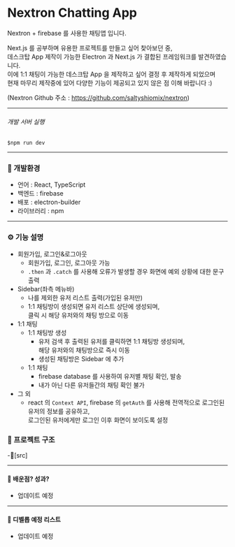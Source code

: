 # Nextron Chatting App

Nextron + firebase 를 사용한 채팅앱 입니다.

Next.js 를 공부하며 유용한 프로젝트를 만들고 싶어 찾아보던 중,  
데스크탑 App 제작이 가능한 Electron 과 Next.js 가 결합된 프레임워크를 발견하였습니다.  
이에 1:1 채팅이 가능한 데스크탑 App 을 제작하고 싶어 결정 후 제작하게 되었으며  
현재 마무리 제작중에 있어 다양한 기능이 제공되고 있지 않은 점 이해 바랍니다 :)

(Nextron Github 주소 : https://github.com/saltyshiomix/nextron)

---

###### 개발 서버 실행

```
$npm run dev
```

---

### 🚀 개발환경

- 언어 : React, TypeScript
- 백엔드 : firebase
- 배포 : electron-builder
- 라이브러리 : npm

---

### ⚙️ 기능 설명

- 회원가입, 로그인&로그아웃
  - 회원가입, 로그인, 로그아웃 가능
  - `.then` 과 `.catch` 를 사용해 오류가 발생할 경우 화면에 예외 상황에 대한 문구 출력
- Sidebar(좌측 메뉴바)
  - 나를 제외한 유저 리스트 출력(가입된 유저만)
  - 1:1 채팅방이 생성되면 유저 리스트 상단에 생성되며,  
    클릭 시 해당 유저와의 채팅 방으로 이동
- 1:1 채팅
  - 1:1 채팅방 생성
    - 유저 검색 후 출력된 유저를 클릭하면 1:1 채팅방 생성되며,  
      해당 유저와의 채팅방으로 즉시 이동
    - 생성된 채팅방은 Sidebar 에 추가
  - 1:1 채팅
    - firebase database 를 사용하여 유저별 채팅 확인, 발송
    - 내가 아닌 다른 유저들간의 채팅 확인 불가
- 그 외
  - react 의 `Context API`, firebase 의 `getAuth` 를 사용해 전역적으로 로그인된 유저의 정보를 공유하고,  
    로그인된 유저에게만 로그인 이후 화면이 보이도록 설정

### 📝 프로젝트 구조

-📂[src]

---

#### 📖 배운점? 성과?

- 업데이트 예정

---

#### 🤯 디벨롭 예정 리스트

- 업데이트 예정
